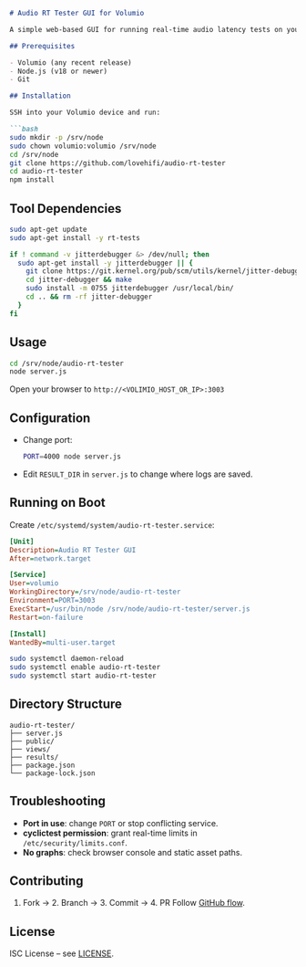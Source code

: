 ````markdown
# Audio RT Tester GUI for Volumio

A simple web-based GUI for running real-time audio latency tests on your Volumio device.

## Prerequisites

- Volumio (any recent release)  
- Node.js (v18 or newer)  
- Git

## Installation

SSH into your Volumio device and run:

```bash
sudo mkdir -p /srv/node
sudo chown volumio:volumio /srv/node
cd /srv/node
git clone https://github.com/lovehifi/audio-rt-tester
cd audio-rt-tester
npm install
````

## Tool Dependencies

```bash
sudo apt-get update
sudo apt-get install -y rt-tests

if ! command -v jitterdebugger &> /dev/null; then
  sudo apt-get install -y jitterdebugger || {
    git clone https://git.kernel.org/pub/scm/utils/kernel/jitter-debugger.git
    cd jitter-debugger && make
    sudo install -m 0755 jitterdebugger /usr/local/bin/
    cd .. && rm -rf jitter-debugger
  }
fi
```

## Usage

```bash
cd /srv/node/audio-rt-tester
node server.js
```

Open your browser to `http://<VOLIMIO_HOST_OR_IP>:3003`

## Configuration

* Change port:

  ```bash
  PORT=4000 node server.js
  ```
* Edit `RESULT_DIR` in `server.js` to change where logs are saved.

## Running on Boot

Create `/etc/systemd/system/audio-rt-tester.service`:

```ini
[Unit]
Description=Audio RT Tester GUI
After=network.target

[Service]
User=volumio
WorkingDirectory=/srv/node/audio-rt-tester
Environment=PORT=3003
ExecStart=/usr/bin/node /srv/node/audio-rt-tester/server.js
Restart=on-failure

[Install]
WantedBy=multi-user.target
```

```bash
sudo systemctl daemon-reload
sudo systemctl enable audio-rt-tester
sudo systemctl start audio-rt-tester
```

## Directory Structure

```
audio-rt-tester/
├── server.js
├── public/
├── views/
├── results/
├── package.json
└── package-lock.json
```

## Troubleshooting

* **Port in use**: change `PORT` or stop conflicting service.
* **cyclictest permission**: grant real-time limits in `/etc/security/limits.conf`.
* **No graphs**: check browser console and static asset paths.

## Contributing

1. Fork → 2. Branch → 3. Commit → 4. PR
   Follow [GitHub flow](https://guides.github.com/introduction/flow/).

## License

ISC License – see [LICENSE](LICENSE).

```
```
